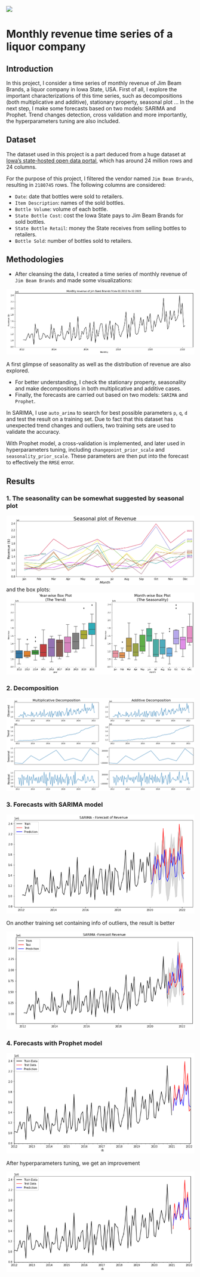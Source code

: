 [<img src="https://deepnote.com/buttons/launch-in-deepnote.svg">](https://deepnote.com/workspace/binh-hong-ngoc-a131-f8796abb-e60b-480f-8957-da759bc1ea9e/project/Time-series-fb855f0b-5d5f-43d2-a9d9-b4b5150d059e/%2FMonthly_revenue_time_series_A_liquor_company%2FMonthly_revenue.ipynb)

# Monthly revenue time series of a liquor company

## Introduction
In this project, I consider a time series of monthly revenue of Jim Beam Brands, a liquor company in Iowa State, USA. First of all, I explore the important characterizations of this time series, such as decompositions (both multiplicative and additive), stationary property, seasonal plot ... In the next step, I make some forecasts based on two models: SARIMA and Prophet. Trend changes detection, cross validation and more importantly, the hyperparameters tuning are also included.

## Dataset
The dataset used in this project is a part deduced from a huge dataset at [Iowa’s state-hosted open data portal](https://data.iowa.gov/Sales-Distribution/Iowa-Liquor-Sales/m3tr-qhgy), which has around 24 million rows and 24 columns.

For the purpose of this project, I filtered the vendor named `Jim Beam Brands`, resulting in `2180745` rows. The following columns are considered:
- `Date`: date that bottles were sold to retailers.
- `Item Description`: names of the sold bottles.
- `Bottle Volume`: volume of each bottle.
- `State Bottle Cost`: cost the Iowa State pays to Jim Beam Brands for sold bottles.
- `State Bottle Retail`: money the State receives from selling bottles to retailers.
- `Bottle Sold`: number of bottles sold to retailers.

## Methodologies

- After cleansing the data, I created a time series of monthly revenue of `Jim Beam Brands` and made some visualizations:

![](Pictures/monthly_revenue_plot.png?raw=true)

A first glimpse of seasonality as well as the distribution of revenue are also explored.



- For better understanding, I check the stationary property, seasonality and make decompositions in both multiplicative and additive cases.
- Finally, the forecasts are carried out based on two models: `SARIMA` and `Prophet`. 

In SARIMA, I use `auto_arima` to search for best possible parameters `p`, `q`, `d` and test the result on a training set. Due to fact that this dataset has unexpected trend changes and outliers, two training sets are used to validate the accuracy.

With Prophet model, a cross-validation is implemented, and later used in hyperparameters tuning, including `changepoint_prior_scale` and `seasonality_prior_scale`. These parameters are then put into the forecast to effectively the `RMSE` error.

## Results

### 1. The seasonality can be somewhat suggested by seasonal plot

![](Pictures/seasonal_plot.png?raw=true)
and the box plots:
![](Pictures/box_plot.png?raw=true)

### 2. Decomposition

![](Pictures/decomposition.png?raw=true)

### 3. Forecasts with SARIMA model

![](Pictures/SARIMA_1.png?raw=true)

On another training set containing info of outliers, the result is better

![](Pictures/SARIMA_2.png?raw=true)

### 4. Forecasts with Prophet model

![](Pictures/Prophet_1.png?raw=true)

After hyperparameters tuning, we get an improvement

![](Pictures/Prophet_2.png?raw=true)


